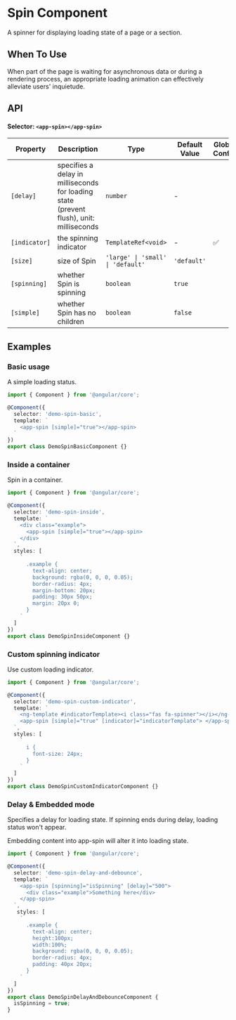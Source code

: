 # Spin Component

A spinner for displaying loading state of a page or a section.

## When To Use

When part of the page is waiting for asynchronous data or during a rendering process, an appropriate loading animation can effectively alleviate users' inquietude.


## API

#### Selector: `<app-spin></app-spin>`

| Property | Description | Type | Default Value | Global Config |
| -------- | ----------- | ---- | ------------- | ------------- |
| `[delay]` | specifies a delay in milliseconds for loading state (prevent flush), unit: milliseconds | `number` | - |
| `[indicator]` | the spinning indicator | `TemplateRef<void>` | - | ✅ |
| `[size]` | size of Spin | `'large' \| 'small' \| 'default'` | `'default'` |
| `[spinning]` | whether Spin is spinning | `boolean` | `true` |
| `[simple]` | whether Spin has no children | `boolean` | `false` |

## Examples

### Basic usage
A simple loading status.

```ts
import { Component } from '@angular/core';

@Component({
  selector: 'demo-spin-basic',
  template: `
    <app-spin [simple]="true"></app-spin>
  `
})
export class DemoSpinBasicComponent {}
```

### Inside a container
Spin in a container.

```ts
import { Component } from '@angular/core';

@Component({
  selector: 'demo-spin-inside',
  template: `
    <div class="example">
      <app-spin [simple]="true"></app-spin>
    </div>
  `,
  styles: [
    `
      .example {
        text-align: center;
        background: rgba(0, 0, 0, 0.05);
        border-radius: 4px;
        margin-bottom: 20px;
        padding: 30px 50px;
        margin: 20px 0;
      }
    `
  ]
})
export class DemoSpinInsideComponent {}
```

### Custom spinning indicator
Use custom loading indicator.

```ts
import { Component } from '@angular/core';

@Component({
  selector: 'demo-spin-custom-indicator',
  template: `
    <ng-template #indicatorTemplate><i class="fas fa-spinner"></i></ng-template>
    <app-spin [simple]="true" [indicator]="indicatorTemplate"> </app-spin>
  `,
  styles: [
    `
      i {
        font-size: 24px;
      }
    `
  ]
})
export class DemoSpinCustomIndicatorComponent {}

```

### Delay & Embedded mode
Specifies a delay for loading state. If spinning ends during delay, loading status won't appear.

Embedding content into app-spin will alter it into loading state.

```ts
import { Component } from '@angular/core';

@Component({
  selector: 'demo-spin-delay-and-debounce',
  template: `
    <app-spin [spinning]="isSpinning" [delay]="500">
      <div class="example">Something here</div>
    </app-spin>
  `,
   styles: [
    `
      .example {
        text-align: center;
        height:100px;
        width:100%;
        background: rgba(0, 0, 0, 0.05);
        border-radius: 4px;
        padding: 40px 20px;
      }
    `
  ]
})
export class DemoSpinDelayAndDebounceComponent {
  isSpinning = true;
}

```
